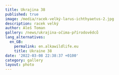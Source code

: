 ```yaml
---
title: Ukrajina 38
published: true
image: /media/racek-velký-larus-ichthyaetus-2.jpg
description: racek velký
author: Aleš Toman
gallery: /news/ukrajina-očima-přírodovědců
lang_alternatives:
  en_GB:
    permalink: en.alkawildlife.eu
    title: Ukraine 38
date: '2022-03-08 22:38:37 +0100'
category: gallery
layout: photo
---
```


